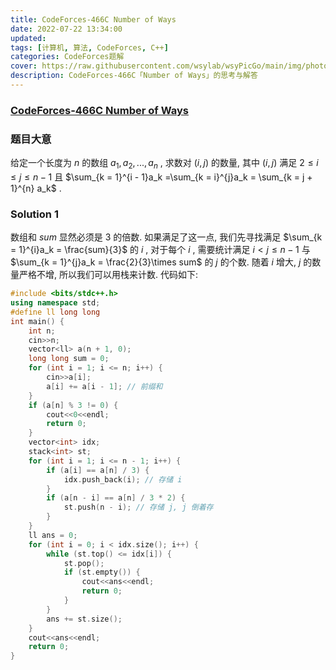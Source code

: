 ```yaml
---
title: CodeForces-466C Number of Ways 
date: 2022-07-22 13:34:00
updated:
tags: [计算机, 算法, CodeForces, C++]
categories: CodeForces题解
cover: https://raw.githubusercontent.com/wsylab/wsyPicGo/main/img/photo-1483213097419-365e22f0f258
description: CodeForces-466C「Number of Ways」的思考与解答
---
```

### [CodeForces-466C Number of Ways](https://codeforces.com/problemset/problem/466/C)
### 题目大意
给定一个长度为 $n$ 的数组 $a_1, a_2, ..., a_n$ , 求数对 $(i, j)$ 的数量, 其中 $(i, j)$ 满足 $2\leq i\leq j\leq n - 1$ 且 $\sum_{k = 1}^{i - 1}a_k =\sum_{k = i}^{j}a_k = \sum_{k = j + 1}^{n} a_k$ .

### Solution 1
数组和 $sum$ 显然必须是 $3$ 的倍数. 如果满足了这一点, 我们先寻找满足 $\sum_{k = 1}^{i}a_k = \frac{sum}{3}$ 的 $i$ , 对于每个 $i$ , 需要统计满足 $i < j\leq n - 1$ 与 $\sum_{k = 1}^{j}a_k = \frac{2}{3}\times sum$ 的 $j$ 的个数. 随着 $i$ 增大, $j$ 的数量严格不增, 所以我们可以用栈来计数.
代码如下:
```C++
#include <bits/stdc++.h>
using namespace std;
#define ll long long
int main() {
    int n;
    cin>>n;
    vector<ll> a(n + 1, 0);
    long long sum = 0;
    for (int i = 1; i <= n; i++) {
        cin>>a[i];
        a[i] += a[i - 1]; // 前缀和
    }
    if (a[n] % 3 != 0) {
        cout<<0<<endl;
        return 0;
    }
    vector<int> idx;
    stack<int> st;
    for (int i = 1; i <= n - 1; i++) {
        if (a[i] == a[n] / 3) {
            idx.push_back(i); // 存储 i
        }
        if (a[n - i] == a[n] / 3 * 2) {
            st.push(n - i); // 存储 j, j 倒着存
        }
    }
    ll ans = 0;
    for (int i = 0; i < idx.size(); i++) {
        while (st.top() <= idx[i]) {
            st.pop();
            if (st.empty()) {
                cout<<ans<<endl;
                return 0;
            }
        }
        ans += st.size();
    }
    cout<<ans<<endl;
    return 0;
}
```